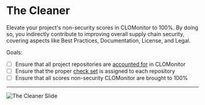 # The Cleaner

Elevate your project's non-security scores in CLOMonitor to 100%. By doing so, you indirectly contribute to improving overall supply chain security, covering aspects like Best Practices, Documentation, License, and Legal.

Goals:

- [ ] Ensure that all project repositories are [accounted for](https://github.com/cncf/clomonitor/blob/main/data/cncf.yaml) in CLOMonitor
- [ ] Ensure that the proper [check set](https://clomonitor.io/docs/topics/checks/) is assigned to each repository
- [ ] Ensure that all scores non-security CLOMonitor are brought to 100%

-----

![The Cleaner Slide](images/cleaner_slide.png)